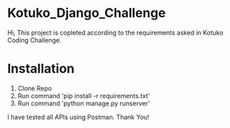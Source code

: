 # Kotuko_Django_Challenge

Hi, This project is copleted according to the requirements asked in Kotuko Coding Challenge.

# Installation

1. Clone Repo
2. Run command 'pip install -r requirements.txt'
3. Run command 'python manage.py runserver'

I have tested all APIs using Postman.
Thank You!
